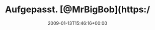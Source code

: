 ---
retweeted: false
source: <a href="http://twitter.com" rel="nofollow">Twitter Web Client</a>
entities:
  hashtags: []
  symbols: []
  user_mentions:
  - name: Saeed
    screen_name: mrbigbob
    indices:
    - '12'
    - '21'
    id_str: '1593643520'
    id: '1593643520'
  urls: []
display_text_range:
- '0'
- '53'
favorite_count: '0'
id_str: '1115869843'
truncated: false
retweet_count: '0'
id: '1115869843'
created_at: Tue Jan 13 15:46:16 +0000 2009
favorited: false
full_text: Aufgepasst. [@MrBigBob](https://twitter.com/MrBigBob) ist Schuld an der
  Erderwärmung.
lang: de
tags:
- pesos:twitter
date: '2009-01-13T15:46:16+00:00'
src: https://twitter.com/bascht/status/1115869843
original_url: https://twitter.com/bascht/status/1115869843
type: twitter_tweet
text: Aufgepasst. [@MrBigBob](https://twitter.com/MrBigBob) ist Schuld an der Erderwärmung.
title: Aufgepasst. [@MrBigBob](https:/

---